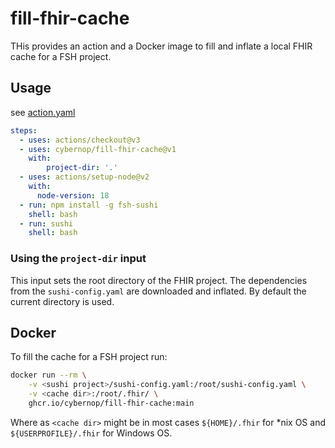 # fill-fhir-cache

THis provides an action and a Docker image to fill and inflate a local FHIR cache for a FSH project.

## Usage

see [action.yaml](action.yaml)

```yaml
steps:
  - uses: actions/checkout@v3
  - uses: cybernop/fill-fhir-cache@v1
    with:
        project-dir: '.'
  - uses: actions/setup-node@v2
    with:
      node-version: 18
  - run: npm install -g fsh-sushi
    shell: bash
  - run: sushi
    shell: bash
```

### Using the `project-dir` input

This input sets the root directory of the FHIR project. The dependencies from the `sushi-config.yaml` are downloaded and inflated. By default the current directory is used.

## Docker

To fill the cache for a FSH project run:

```bash
docker run --rm \
    -v <sushi project>/sushi-config.yaml:/root/sushi-config.yaml \
    -v <cache dir>:/root/.fhir/ \
    ghcr.io/cybernop/fill-fhir-cache:main
```
Where as `<cache dir>` might be in most cases `${HOME}/.fhir` for *nix OS and `${USERPROFILE}/.fhir` for Windows OS.
